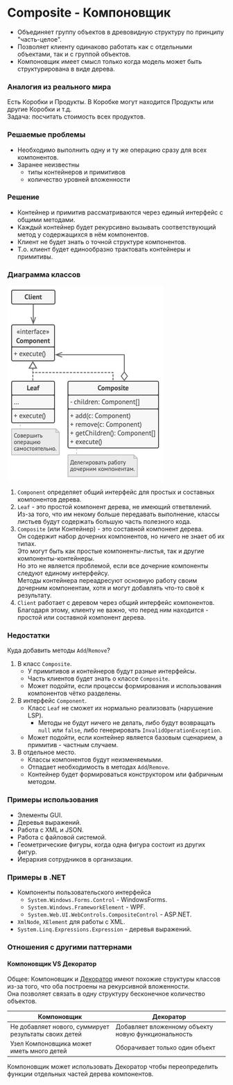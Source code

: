 ﻿# Composite - Компоновщик
* Объединяет группу объектов в древовидную структуру по принципу "часть-целое".
* Позволяет клиенту одинаково работать как с отдельными объектами, так и с группой объектов.
* Компоновщик имеет смысл только когда модель может быть структурирована в виде дерева.

### Аналогия из реального мира
Есть Коробки и Продукты. В Коробке могут находится Продукты или другие Коробки и т.д.  
Задача: посчитать стоимость всех продуктов.

### Решаемые проблемы
* Необходимо выполнить одну и ту же операцию сразу для всех компонентов.
* Заранее неизвестны
  * типы контейнеров и примитивов
  * количество уровней вложенности

### Решение
* Контейнер и примитив рассматриваются через единый интерфейс с общими методами.
* Каждый контейнер будет рекурсивно вызывать соответствующий метод у содержащихся в нём компонентов.
* Клиент не будет знать о точной структуре компонентов.
* Т.о. клиент будет единообразно трактовать контейнеры и примитивы.

### Диаграмма классов
![Class diagram](Composite.jpg)
1. `Component` определяет общий интерфейс для простых и составных компонентов дерева.
2. `Leaf` - это простой компонент дерева, не имеющий ответвлений.  
Из-за того, что им некому больше передавать выполнение, классы листьев будут содержать большую часть полезного кода.
3. `Composite` (или Контейнер) - это составной компонент дерева.  
Он содержит набор дочерних компонентов, но ничего не знает об их типах.  
Это могут быть как простые компоненты-листья, так и другие компоненты-контейнеры.  
Но это не является проблемой, если все дочерние компоненты следуют единому интерфейсу.  
Методы контейнера переадресуют основную работу своим дочерним компонентам, хотя и могут добавлять что-то своё к результату.
4. `Client` работает с деревом через общий интерфейс компонентов.  
Благодаря этому, клиенту не важно, что перед ним находится - простой или составной компонент дерева.

### Недостатки
Куда добавить методы `Add`/`Remove`?
1. В класс `Composite`.
    * У примитивов и контейнеров будут разные интерфейсы.
    * Часть клиентов будет знать о классе `Composite`.
    * Может подойти, если процессы формирования и использования компонентов чётко разделены.
2. В интерфейс `Component`.
   * Класс `Leaf` не сможет их нормально реализовать (нарушение LSP).
       * Методы не будут ничего не делать, либо будут возвращать `null` или `false`, либо генерировать `InvalidOperationException`.
   * Может подойти, если контейнер является базовым сценарием, а примитив - частным случаем.
3. В отдельное место.
   * Классы компонентов будут неизменяемыми.
   * Отпадает необходимость в методах `Add`/`Remove`.
   * Контейнер будет формироваться конструктором или фабричным методом.

### Примеры использования
* Элементы GUI.
* Деревья выражений.
* Работа с XML и JSON.
* Работа с файловой системой.
* Геометрические фигуры, когда одна фигура состоит из других фигур.
* Иерархия сотрудников в организации.

### Примеры в .NET
* Компоненты пользовательского интерфейса
  * `System.Windows.Forms.Control` - WindowsForms.
  * `System.Windows.FrameworkElement` - WPF.
  * `System.Web.UI.WebControls.CompositeControl` - ASP.NET.
* `XmlNode`, `XElement` для работы с XML.
* `System.Linq.Expressions.Expression` - деревья выражений.

### Отношения с другими паттернами


#### Компоновщик VS Декоратор
Общее: Компоновщик и [Декоратор](../Decorator/Decorator.md) имеют похожие структуры классов из-за того, что оба построены на рекурсивной вложенности.  
Она позволяет связать в одну структуру бесконечное количество объектов.

| Компоновщик                                           | Декоратор                                           |
|-------------------------------------------------------|-----------------------------------------------------|
| Не добавляет нового, суммирует результаты своих детей | Добавляет вложенному объекту новую функциональность |
| Узел Компоновщика может иметь много детей             | Оборачивает только один объект                      |

Компоновщик может использовать Декоратор чтобы переопределить функции отдельных частей дерева компонентов.
